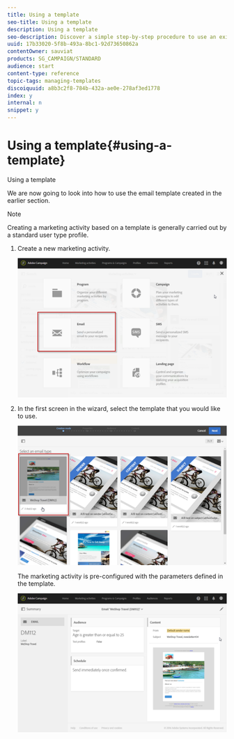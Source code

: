 ```yaml
---
title: Using a template
seo-title: Using a template
description: Using a template
seo-description: Discover a simple step-by-step procedure to use an existing template.
uuid: 17b33020-5f8b-493a-8bc1-92d73650862a
contentOwner: sauviat
products: SG_CAMPAIGN/STANDARD
audience: start
content-type: reference
topic-tags: managing-templates
discoiquuid: a8b3c2f8-784b-432a-ae0e-278af3ed1778
index: y
internal: n
snippet: y
---
```


# Using a template{#using-a-template}

Using a template

We are now going to look into how to use the email template created in the earlier section.

>[!NOTE]
>
>Creating a marketing activity based on a template is generally carried out by a standard user type profile.

1. Create a new marketing activity.

   ![](assets/template_5.png)

1. In the first screen in the wizard, select the template that you would like to use.

   ![](assets/template_6.png)

   The marketing activity is pre-configured with the parameters defined in the template.

   ![](assets/template_7.png)

